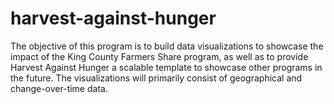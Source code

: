 # harvest-against-hunger
The objective of this program is to build data visualizations to showcase the impact of the King County Farmers Share program, as well as to provide Harvest Against Hunger a scalable template to showcase other programs in the future. The visualizations will primarily consist of geographical and change-over-time data.
